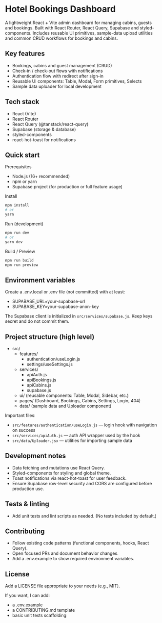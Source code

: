 

# Hotel Bookings Dashboard

A lightweight React + Vite admin dashboard for managing cabins, guests and bookings. Built with React Router, React Query, Supabase and styled-components. Includes reusable UI primitives, sample-data upload utilities and common CRUD workflows for bookings and cabins.

## Key features
- Bookings, cabins and guest management (CRUD)
- Check-in / check-out flows with notifications
- Authentication flow with redirect after sign-in
- Reusable UI components: Table, Modal, Form primitives, Selects
- Sample data uploader for local development

## Tech stack
- React (Vite)
- React Router
- React Query (@tanstack/react-query)
- Supabase (storage & database)
- styled-components
- react-hot-toast for notifications

## Quick start

Prerequisites
- Node.js (16+ recommended)
- npm or yarn
- Supabase project (for production or full feature usage)

Install
```bash
npm install
# or
yarn
```

Run (development)
```bash
npm run dev
# or
yarn dev
```

Build / Preview
```bash
npm run build
npm run preview
```

## Environment variables

Create a .env.local or .env file (not committed) with at least:
- SUPABASE_URL=your-supabase-url
- SUPABASE_KEY=your-supabase-anon-key

The Supabase client is initialized in `src/services/supabase.js`. Keep keys secret and do not commit them.

## Project structure (high level)
- src/
  - features/
    - authentication/useLogin.js
    - settings/useSettings.js
  - services/
    - apiAuth.js
    - apiBookings.js
    - apiCabins.js
    - supabase.js
  - ui/ (reusable components: Table, Modal, Sidebar, etc.)
  - pages/ (Dashboard, Bookings, Cabins, Settings, Login, 404)
  - data/ (sample data and Uploader component)

Important files:
- `src/features/authentication/useLogin.js` — login hook with navigation on success
- `src/services/apiAuth.js` — auth API wrapper used by the hook
- `src/data/Uploader.jsx` — utilities for importing sample data

## Development notes
- Data fetching and mutations use React Query.
- Styled-components for styling and global theme.
- Toast notifications via react-hot-toast for user feedback.
- Ensure Supabase row-level security and CORS are configured before production use.

## Tests & linting
- Add unit tests and lint scripts as needed. (No tests included by default.)

## Contributing
- Follow existing code patterns (functional components, hooks, React Query).
- Open focused PRs and document behavior changes.
- Add a .env.example to show required environment variables.

## License
Add a LICENSE file appropriate to your needs (e.g., MIT).

If you want, I can add:
- a .env.example
- a CONTRIBUTING.md template
- basic unit tests scaffolding
